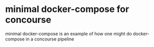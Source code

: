 # minimal docker-compose for concourse
minimal docker-compose is an example of how one might do docker-compose in a concourse pipeline
